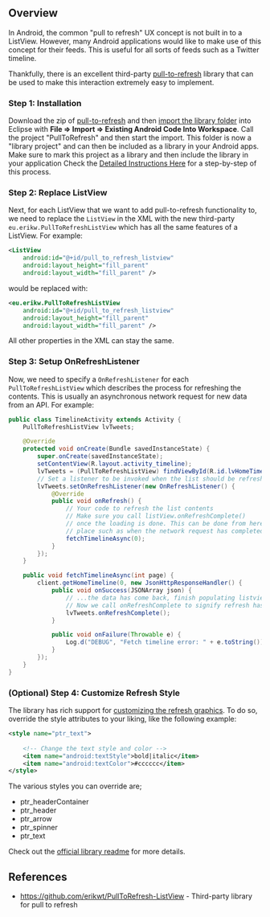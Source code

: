 ## Overview

In Android, the common "pull to refresh" UX concept is not built in to a ListView. However, many Android applications would like to make use of this concept for their feeds. This is useful for all sorts of feeds such as a Twitter timeline.

Thankfully, there is an excellent third-party [pull-to-refresh](https://github.com/erikwt/PullToRefresh-ListView) library that can be used to make this interaction extremely easy to implement. 

### Step 1: Installation

Download the zip of [pull-to-refresh](https://github.com/erikwt/PullToRefresh-ListView/archive/master.zip) and then [import the library folder](http://imgur.com/a/N8baF) into Eclipse with **File => Import => Existing Android Code Into Workspace**. Call the project "PullToRefresh" and then start the import. This folder is now a "library project" and can then be included as a library in your Android apps. Make sure to mark this project as a library and then include the library in your application Check the [Detailed Instructions Here](http://imgur.com/a/N8baF) for a step-by-step of this process.

### Step 2: Replace ListView

Next, for each ListView that we want to add pull-to-refresh functionality to, we need to replace the `ListView` in the XML with the new third-party `eu.erikw.PullToRefreshListView` which has all the same features of a ListView. For example:

```xml
<ListView
    android:id="@+id/pull_to_refresh_listview"
    android:layout_height="fill_parent"
    android:layout_width="fill_parent" />
```

would be replaced with:

```xml
<eu.erikw.PullToRefreshListView
    android:id="@+id/pull_to_refresh_listview"
    android:layout_height="fill_parent"
    android:layout_width="fill_parent" />
```

All other properties in the XML can stay the same.

### Step 3: Setup OnRefreshListener

Now, we need to specify a `OnRefreshListener` for each `PullToRefreshListView` which describes the process for refreshing the contents. This is usually an asynchronous network request for new data from an API. For example:

```java
public class TimelineActivity extends Activity {
    PullToRefreshListView lvTweets;

    @Override
    protected void onCreate(Bundle savedInstanceState) {
        super.onCreate(savedInstanceState);
        setContentView(R.layout.activity_timeline);
        lvTweets = (PullToRefreshListView) findViewById(R.id.lvHomeTimeline);
        // Set a listener to be invoked when the list should be refreshed.
        lvTweets.setOnRefreshListener(new OnRefreshListener() {
            @Override
            public void onRefresh() {
                // Your code to refresh the list contents
                // Make sure you call listView.onRefreshComplete()
                // once the loading is done. This can be done from here or any
                // place such as when the network request has completed successfully.
                fetchTimelineAsync(0);
            }
        });
    }

    public void fetchTimelineAsync(int page) {
        client.getHomeTimeline(0, new JsonHttpResponseHandler() {
            public void onSuccess(JSONArray json) {
                // ...the data has come back, finish populating listview...
                // Now we call onRefreshComplete to signify refresh has finished
                lvTweets.onRefreshComplete();
            }

            public void onFailure(Throwable e) {
                Log.d("DEBUG", "Fetch timeline error: " + e.toString());
            }
        });
    }
}
```

### (Optional) Step 4: Customize Refresh Style

The library has rich support for [customizing the refresh graphics](https://github.com/erikwt/PullToRefresh-ListView#style). To do so, override the style attributes to your liking, like the following example:

``` xml
<style name="ptr_text">
        
    <!-- Change the text style and color -->
    <item name="android:textStyle">bold|italic</item>
    <item name="android:textColor">#cccccc</item>
</style>
```

The various styles you can override are;

* ptr_headerContainer
* ptr_header
* ptr_arrow
* ptr_spinner
* ptr_text

Check out the [official library readme](https://github.com/erikwt/PullToRefresh-ListView#style) for more details.

## References

* <https://github.com/erikwt/PullToRefresh-ListView> - Third-party library for pull to refresh